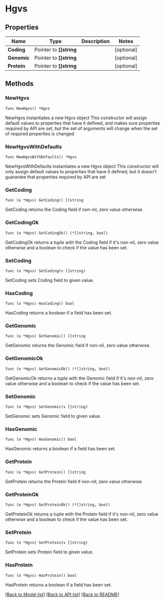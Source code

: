 # Hgvs

## Properties

Name | Type | Description | Notes
------------ | ------------- | ------------- | -------------
**Coding** | Pointer to **[]string** |  | [optional] 
**Genomic** | Pointer to **[]string** |  | [optional] 
**Protein** | Pointer to **[]string** |  | [optional] 

## Methods

### NewHgvs

`func NewHgvs() *Hgvs`

NewHgvs instantiates a new Hgvs object
This constructor will assign default values to properties that have it defined,
and makes sure properties required by API are set, but the set of arguments
will change when the set of required properties is changed

### NewHgvsWithDefaults

`func NewHgvsWithDefaults() *Hgvs`

NewHgvsWithDefaults instantiates a new Hgvs object
This constructor will only assign default values to properties that have it defined,
but it doesn't guarantee that properties required by API are set

### GetCoding

`func (o *Hgvs) GetCoding() []string`

GetCoding returns the Coding field if non-nil, zero value otherwise.

### GetCodingOk

`func (o *Hgvs) GetCodingOk() (*[]string, bool)`

GetCodingOk returns a tuple with the Coding field if it's non-nil, zero value otherwise
and a boolean to check if the value has been set.

### SetCoding

`func (o *Hgvs) SetCoding(v []string)`

SetCoding sets Coding field to given value.

### HasCoding

`func (o *Hgvs) HasCoding() bool`

HasCoding returns a boolean if a field has been set.

### GetGenomic

`func (o *Hgvs) GetGenomic() []string`

GetGenomic returns the Genomic field if non-nil, zero value otherwise.

### GetGenomicOk

`func (o *Hgvs) GetGenomicOk() (*[]string, bool)`

GetGenomicOk returns a tuple with the Genomic field if it's non-nil, zero value otherwise
and a boolean to check if the value has been set.

### SetGenomic

`func (o *Hgvs) SetGenomic(v []string)`

SetGenomic sets Genomic field to given value.

### HasGenomic

`func (o *Hgvs) HasGenomic() bool`

HasGenomic returns a boolean if a field has been set.

### GetProtein

`func (o *Hgvs) GetProtein() []string`

GetProtein returns the Protein field if non-nil, zero value otherwise.

### GetProteinOk

`func (o *Hgvs) GetProteinOk() (*[]string, bool)`

GetProteinOk returns a tuple with the Protein field if it's non-nil, zero value otherwise
and a boolean to check if the value has been set.

### SetProtein

`func (o *Hgvs) SetProtein(v []string)`

SetProtein sets Protein field to given value.

### HasProtein

`func (o *Hgvs) HasProtein() bool`

HasProtein returns a boolean if a field has been set.


[[Back to Model list]](../README.md#documentation-for-models) [[Back to API list]](../README.md#documentation-for-api-endpoints) [[Back to README]](../README.md)


